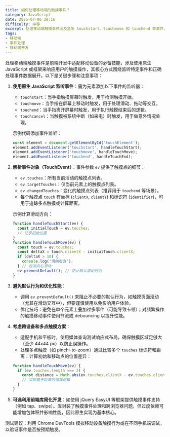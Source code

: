 ```yaml
---
title: 如何处理移动端的触摸事件？
category: JavaScript
date: 2025-07-06 20:16
difficulty: 中等
excerpt: 处理移动端触摸事件涉及监听 touchstart、touchmove 和 touchend 等事件，并正确解析 TouchEvent 对象以实现交互。
tags:
- 移动端
- 事件处理
- 移动端开发
---
```

处理移动端触摸事件是前端开发中适配移动设备的必备技能，涉及使用原生 JavaScript 或框架来响应用户的触摸操作，其核心方式围绕监听特定事件和正确处理事件数据展开。以下是关键步骤和注意事项：

1.  **使用原生 JavaScript 监听事件**：需为元素添加以下事件的监听器：
    - `touchstart`：当手指触摸屏幕时触发，用于检测触摸开始。
    - `touchmove`：当手指在屏幕上移动时触发，用于处理滑动、拖动等交互。
    - `touchend`：当手指离开屏幕时触发，用于执行触摸结束后的逻辑。
    - `touchcancel`：当触摸被系统中断（如来电）时触发，用于做意外情况处理。

    示例代码添加事件监听：
    ```javascript
    const element = document.getElementById('touchElement');
    element.addEventListener('touchstart', handleTouchStart);
    element.addEventListener('touchmove', handleTouchMove);
    element.addEventListener('touchend', handleTouchEnd);
    ```

2.  **解析事件对象（TouchEvent）**：事件参数 `ev` 提供了触摸点的细节：
    - `ev.touches`：所有当前活动的触摸点列表。
    - `ev.targetTouches`：仅当前元素上的触摸点列表。
    - `ev.changedTouches`：变化的触摸点列表（推荐用于 `touchend` 等场景）。
    - 每个触摸点 `touch` 有坐标 (`clientX`, `clientY`) 和标识符 (`identifier`)，可用于追踪多点触摸或计算距离。

    示例计算滑动方向：
    ```javascript
    function handleTouchStart(ev) {
      const initialTouch = ev.touches;
      // 记录初始位置
    }
    function handleTouchMove(ev) {
      const touch = ev.touches;
      const deltaX = touch.clientX - initialTouch.clientX;
      if (deltaX > 10) {
        console.log('滑向右方');
      } // 检测向右滑动
      ev.preventDefault(); // 防止默认滚动行为
    }
    ```

3.  **避免默认行为和优化性能**：
    - 调用 `ev.preventDefault()` 来阻止不必要的默认行为，如触摸页面滚动（尤其在滑动交互中），但要谨慎使用以免影响用户体验。
    - 优化技巧：避免在单个元素上叠加过多事件（可能导致卡顿）；对频繁操作的触摸移动事件使用节流或 debouncing 以提升性能。

4.  **考虑跨设备和多点触摸方案**：
    - 适配手机和平板时，使用媒体查询测试响应式布局，确保触摸区域足够大（至少 44x44 px）以防止误操作。
    - 处理多点触摸（如 pinchi-to-zoom）通过比较多个 `touches` 标识符和距离：计算初始和移动点的位置差异：
    ```javascript
    function handleTouchMove(ev) {
      if (ev.touches.length === 2) {
        const distance = Math.abs(ev.touches.clientX - ev.touches.clientX);
        // 实现基于距离的缩放逻辑
      }
    }
    ```

5.  **可选利用前端库简化开发**：如使用 jQuery EasyUI 等框架提供触摸事件支持（例如 tap、swipe）。库封装了触摸事件处理和跨浏览器问题，但过度依赖可能增加包体积并影响性能，因此原生实现为基本核心。

测试建议：利用 Chrome DevTools 模拟移动设备触摸行为或在不同手机端调试，以验证事件是否按预期触发。
